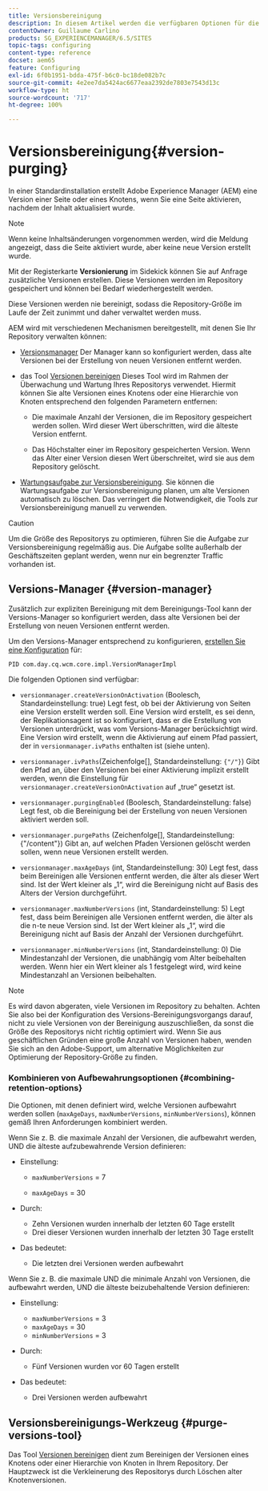 ```yaml
---
title: Versionsbereinigung
description: In diesem Artikel werden die verfügbaren Optionen für die Versionsbereinigung beschrieben.
contentOwner: Guillaume Carlino
products: SG_EXPERIENCEMANAGER/6.5/SITES
topic-tags: configuring
content-type: reference
docset: aem65
feature: Configuring
exl-id: 6f0b1951-bdda-475f-b6c0-bc18de082b7c
source-git-commit: 4e2ee7da5424ac6677eaa2392de7803e7543d13c
workflow-type: ht
source-wordcount: '717'
ht-degree: 100%

---
```


# Versionsbereinigung{#version-purging}

In einer Standardinstallation erstellt Adobe Experience Manager (AEM) eine Version einer Seite oder eines Knotens, wenn Sie eine Seite aktivieren, nachdem der Inhalt aktualisiert wurde.

>[!NOTE]
>
>Wenn keine Inhaltsänderungen vorgenommen werden, wird die Meldung angezeigt, dass die Seite aktiviert wurde, aber keine neue Version erstellt wurde.

Mit der Registerkarte **Versionierung** im Sidekick können Sie auf Anfrage zusätzliche Versionen erstellen. Diese Versionen werden im Repository gespeichert und können bei Bedarf wiederhergestellt werden.

Diese Versionen werden nie bereinigt, sodass die Repository-Größe im Laufe der Zeit zunimmt und daher verwaltet werden muss.

AEM wird mit verschiedenen Mechanismen bereitgestellt, mit denen Sie Ihr Repository verwalten können:

* [Versionsmanager](#version-manager) Der Manager kann so konfiguriert werden, dass alte Versionen bei der Erstellung von neuen Versionen entfernt werden.

* das Tool [Versionen bereinigen](/help/sites-deploying/monitoring-and-maintaining.md#purgeversionstool) Dieses Tool wird im Rahmen der Überwachung und Wartung Ihres Repositorys verwendet.
Hiermit können Sie alte Versionen eines Knotens oder eine Hierarchie von Knoten entsprechend den folgenden Parametern entfernen:

   * Die maximale Anzahl der Versionen, die im Repository gespeichert werden sollen.
Wird dieser Wert überschritten, wird die älteste Version entfernt.

   * Das Höchstalter einer im Repository gespeicherten Version.
Wenn das Alter einer Version diesen Wert überschreitet, wird sie aus dem Repository gelöscht.

* [Wartungsaufgabe zur Versionsbereinigung](/help/sites-administering/operations-dashboard.md#automated-maintenance-tasks). Sie können die Wartungsaufgabe zur Versionsbereinigung planen, um alte Versionen automatisch zu löschen. Das verringert die Notwendigkeit, die Tools zur Versionsbereinigung manuell zu verwenden.

>[!CAUTION]
>
>Um die Größe des Repositorys zu optimieren, führen Sie die Aufgabe zur Versionsbereinigung regelmäßig aus. Die Aufgabe sollte außerhalb der Geschäftszeiten geplant werden, wenn nur ein begrenzter Traffic vorhanden ist.

## Versions-Manager {#version-manager}

Zusätzlich zur expliziten Bereinigung mit dem Bereinigungs-Tool kann der Versions-Manager so konfiguriert werden, dass alte Versionen bei der Erstellung von neuen Versionen entfernt werden.

Um den Versions-Manager entsprechend zu konfigurieren, [erstellen Sie eine Konfiguration](/help/sites-deploying/configuring-osgi.md) für:

`PID com.day.cq.wcm.core.impl.VersionManagerImpl`

Die folgenden Optionen sind verfügbar:

* `versionmanager.createVersionOnActivation` (Boolesch, Standardeinstellung: true)
Legt fest, ob bei der Aktivierung von Seiten eine Version erstellt werden soll.
Eine Version wird erstellt, es sei denn, der Replikationsagent ist so konfiguriert, dass er die Erstellung von Versionen unterdrückt, was vom Versions-Manager berücksichtigt wird.
Eine Version wird erstellt, wenn die Aktivierung auf einem Pfad passiert, der in `versionmanager.ivPaths` enthalten ist (siehe unten).

* `versionmanager.ivPaths`(Zeichenfolge[], Standardeinstellung: `{"/"}`)
Gibt den Pfad an, über den Versionen bei einer Aktivierung implizit erstellt werden, wenn die Einstellung für `versionmanager.createVersionOnActivation` auf „true“ gesetzt ist.

* `versionmanager.purgingEnabled` (Boolesch, Standardeinstellung: false)
Legt fest, ob die Bereinigung bei der Erstellung von neuen Versionen aktiviert werden soll.

* `versionmanager.purgePaths` (Zeichenfolge[], Standardeinstellung: {&quot;/content&quot;})
Gibt an, auf welchen Pfaden Versionen gelöscht werden sollen, wenn neue Versionen erstellt werden.

* `versionmanager.maxAgeDays` (int, Standardeinstellung: 30)
Legt fest, dass beim Bereinigen alle Versionen entfernt werden, die älter als dieser Wert sind. Ist der Wert kleiner als „1“, wird die Bereinigung nicht auf Basis des Alters der Version durchgeführt.

* `versionmanager.maxNumberVersions` (int, Standardeinstellung: 5)
Legt fest, dass beim Bereinigen alle Versionen entfernt werden, die älter als die n-te neue Version sind. Ist der Wert kleiner als „1“, wird die Bereinigung nicht auf Basis der Anzahl der Versionen durchgeführt.

* `versionmanager.minNumberVersions` (int, Standardeinstellung: 0)
Die Mindestanzahl der Versionen, die unabhängig vom Alter beibehalten werden. Wenn hier ein Wert kleiner als 1 festgelegt wird, wird keine Mindestanzahl an Versionen beibehalten.

>[!NOTE]
>
>Es wird davon abgeraten, viele Versionen im Repository zu behalten. Achten Sie also bei der Konfiguration des Versions-Bereinigungsvorgangs darauf, nicht zu viele Versionen von der Bereinigung auszuschließen, da sonst die Größe des Repositorys nicht richtig optimiert wird. Wenn Sie aus geschäftlichen Gründen eine große Anzahl von Versionen haben, wenden Sie sich an den Adobe-Support, um alternative Möglichkeiten zur Optimierung der Repository-Größe zu finden.

### Kombinieren von Aufbewahrungsoptionen {#combining-retention-options}

Die Optionen, mit denen definiert wird, welche Versionen aufbewahrt werden sollen (`maxAgeDays`, `maxNumberVersions`, `minNumberVersions`), können gemäß Ihren Anforderungen kombiniert werden.

Wenn Sie z. B. die maximale Anzahl der Versionen, die aufbewahrt werden, UND die älteste aufzubewahrende Version definieren:

* Einstellung:

   * `maxNumberVersions` = 7

   * `maxAgeDays` = 30

* Durch:

   * Zehn Versionen wurden innerhalb der letzten 60 Tage erstellt
   * Drei dieser Versionen wurden innerhalb der letzten 30 Tage erstellt

* Das bedeutet:

   * Die letzten drei Versionen werden aufbewahrt

Wenn Sie z. B. die maximale UND die minimale Anzahl von Versionen, die aufbewahrt werden, UND die älteste beizubehaltende Version definieren:

* Einstellung:

   * `maxNumberVersions` = 3
   * `maxAgeDays` = 30
   * `minNumberVersions` = 3

* Durch:

   * Fünf Versionen wurden vor 60 Tagen erstellt

* Das bedeutet:

   * Drei Versionen werden aufbewahrt

## Versionsbereinigungs-Werkzeug {#purge-versions-tool}

Das Tool [Versionen bereinigen](/help/sites-deploying/monitoring-and-maintaining.md#purgeversionstool) dient zum Bereinigen der Versionen eines Knotens oder einer Hierarchie von Knoten in Ihrem Repository. Der Hauptzweck ist die Verkleinerung des Repositorys durch Löschen alter Knotenversionen.

